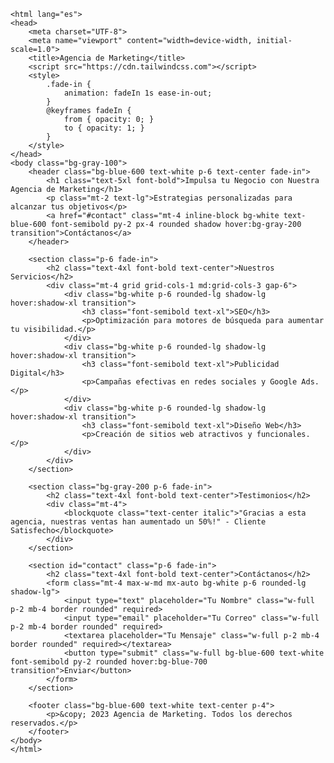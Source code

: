  <!DOCTYPE html>  
    <html lang="es">  
    <head>  
        <meta charset="UTF-8">  
        <meta name="viewport" content="width=device-width, initial-scale=1.0">  
        <title>Agencia de Marketing</title>  
        <script src="https://cdn.tailwindcss.com"></script>  
        <style>  
            .fade-in {  
                animation: fadeIn 1s ease-in-out;  
            }  
            @keyframes fadeIn {  
                from { opacity: 0; }  
                to { opacity: 1; }  
            }  
        </style>  
    </head>  
    <body class="bg-gray-100">  
        <header class="bg-blue-600 text-white p-6 text-center fade-in">  
            <h1 class="text-5xl font-bold">Impulsa tu Negocio con Nuestra Agencia de Marketing</h1>  
            <p class="mt-2 text-lg">Estrategias personalizadas para alcanzar tus objetivos</p>  
            <a href="#contact" class="mt-4 inline-block bg-white text-blue-600 font-semibold py-2 px-4 rounded shadow hover:bg-gray-200 transition">Contáctanos</a>  
        </header>  
        
        <section class="p-6 fade-in">  
            <h2 class="text-4xl font-bold text-center">Nuestros Servicios</h2>  
            <div class="mt-4 grid grid-cols-1 md:grid-cols-3 gap-6">  
                <div class="bg-white p-6 rounded-lg shadow-lg hover:shadow-xl transition">  
                    <h3 class="font-semibold text-xl">SEO</h3>  
                    <p>Optimización para motores de búsqueda para aumentar tu visibilidad.</p>  
                </div>  
                <div class="bg-white p-6 rounded-lg shadow-lg hover:shadow-xl transition">  
                    <h3 class="font-semibold text-xl">Publicidad Digital</h3>  
                    <p>Campañas efectivas en redes sociales y Google Ads.</p>  
                </div>  
                <div class="bg-white p-6 rounded-lg shadow-lg hover:shadow-xl transition">  
                    <h3 class="font-semibold text-xl">Diseño Web</h3>  
                    <p>Creación de sitios web atractivos y funcionales.</p>  
                </div>  
            </div>  
        </section>  

        <section class="bg-gray-200 p-6 fade-in">  
            <h2 class="text-4xl font-bold text-center">Testimonios</h2>  
            <div class="mt-4">  
                <blockquote class="text-center italic">"Gracias a esta agencia, nuestras ventas han aumentado un 50%!" - Cliente Satisfecho</blockquote>  
            </div>  
        </section>  

        <section id="contact" class="p-6 fade-in">  
            <h2 class="text-4xl font-bold text-center">Contáctanos</h2>  
            <form class="mt-4 max-w-md mx-auto bg-white p-6 rounded-lg shadow-lg">  
                <input type="text" placeholder="Tu Nombre" class="w-full p-2 mb-4 border rounded" required>  
                <input type="email" placeholder="Tu Correo" class="w-full p-2 mb-4 border rounded" required>  
                <textarea placeholder="Tu Mensaje" class="w-full p-2 mb-4 border rounded" required></textarea>  
                <button type="submit" class="w-full bg-blue-600 text-white font-semibold py-2 rounded hover:bg-blue-700 transition">Enviar</button>  
            </form>  
        </section>  

        <footer class="bg-blue-600 text-white text-center p-4">  
            <p>&copy; 2023 Agencia de Marketing. Todos los derechos reservados.</p>  
        </footer>  
    </body>  
    </html>  
